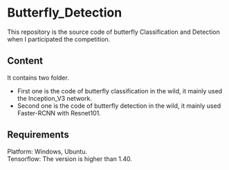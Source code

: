 # Butterfly_Detection
This repository is the source code of butterfly Classification and Detection when I participated the competition.
## Content
It contains two folder.
* First one is the code of butterfly classification in the wild, it mainly used the Inception_V3 network.
* Second one is the code of butterfly detection in the wild, it mainly used Faster-RCNN with Resnet101.
## Requirements
Platform: Windows, Ubuntu. <br>
Tensorflow: The version is higher than 1.40.
